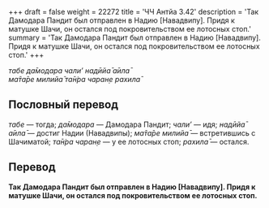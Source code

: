 +++
draft = false
weight = 22272
title = 'ЧЧ Антйа 3.42'
description = 'Так Дамодара Пандит был отправлен в Надию [Навадвипу]. Придя к матушке Шачи, он остался под покровительством ее лотосных стоп.'
summary = 'Так Дамодара Пандит был отправлен в Надию [Навадвипу]. Придя к матушке Шачи, он остался под покровительством ее лотосных стоп.'
+++

_табе да̄модара чали’ надӣйа̄ а̄ила̄  
ма̄та̄ре милийа̄ та̄н̇ра чаран̣е рахила̄_

## Пословный перевод

_табе_ — тогда; _да̄модара_ — Дамодара Пандит; _чали’_ — идя; _надӣйа̄_ _а̄ила̄_ — достиг Надии (Навадвипы); _ма̄та̄ре_ _милийа̄_ — встретившись с Шачиматой; _та̄н̇ра_ _чаран̣е_ — у ее лотосных стоп; _рахила̄_ — остался.

## Перевод

**Так Дамодара Пандит был отправлен в Надию \[Навадвипу\]. Придя к матушке Шачи, он остался под покровительством ее лотосных стоп.**

